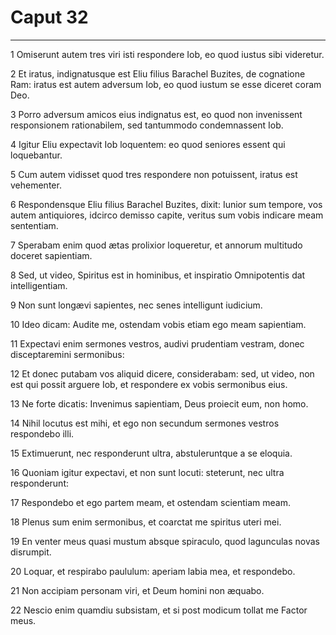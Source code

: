 # Caput 32

***

1 Omiserunt autem tres viri isti respondere Iob, eo quod iustus sibi videretur.

2 Et iratus, indignatusque est Eliu filius Barachel Buzites, de cognatione Ram: iratus est autem adversum Iob, eo quod iustum se esse diceret coram Deo.

3 Porro adversum amicos eius indignatus est, eo quod non invenissent responsionem rationabilem, sed tantummodo condemnassent Iob.

4 Igitur Eliu expectavit Iob loquentem: eo quod seniores essent qui loquebantur.

5 Cum autem vidisset quod tres respondere non potuissent, iratus est vehementer.

6 Respondensque Eliu filius Barachel Buzites, dixit: Iunior sum tempore, vos autem antiquiores, idcirco demisso capite, veritus sum vobis indicare meam sententiam.

7 Sperabam enim quod ætas prolixior loqueretur, et annorum multitudo doceret sapientiam.

8 Sed, ut video, Spiritus est in hominibus, et inspiratio Omnipotentis dat intelligentiam.

9 Non sunt longævi sapientes, nec senes intelligunt iudicium.

10 Ideo dicam: Audite me, ostendam vobis etiam ego meam sapientiam.

11 Expectavi enim sermones vestros, audivi prudentiam vestram, donec disceptaremini sermonibus:

12 Et donec putabam vos aliquid dicere, considerabam: sed, ut video, non est qui possit arguere Iob, et respondere ex vobis sermonibus eius.

13 Ne forte dicatis: Invenimus sapientiam, Deus proiecit eum, non homo.

14 Nihil locutus est mihi, et ego non secundum sermones vestros respondebo illi.

15 Extimuerunt, nec responderunt ultra, abstuleruntque a se eloquia.

16 Quoniam igitur expectavi, et non sunt locuti: steterunt, nec ultra responderunt:

17 Respondebo et ego partem meam, et ostendam scientiam meam.

18 Plenus sum enim sermonibus, et coarctat me spiritus uteri mei.

19 En venter meus quasi mustum absque spiraculo, quod lagunculas novas disrumpit.

20 Loquar, et respirabo paululum: aperiam labia mea, et respondebo.

21 Non accipiam personam viri, et Deum homini non æquabo.

22 Nescio enim quamdiu subsistam, et si post modicum tollat me Factor meus.

